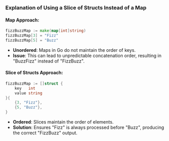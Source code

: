 ### Explanation of Using a Slice of Structs Instead of a Map

#### Map Approach:
```go
fizzBuzzMap := make(map[int]string)
fizzBuzzMap[3] = "Fizz"
fizzBuzzMap[5] = "Buzz"
```
- **Unordered**: Maps in Go do not maintain the order of keys.
- **Issue**: This can lead to unpredictable concatenation order, resulting in "BuzzFizz" instead of "FizzBuzz".

#### Slice of Structs Approach:
```go
fizzBuzzMap := []struct {
    key   int
    value string
}{
    {3, "Fizz"},
    {5, "Buzz"},
}
```
- **Ordered**: Slices maintain the order of elements.
- **Solution**: Ensures "Fizz" is always processed before "Buzz", producing the correct "FizzBuzz" output.